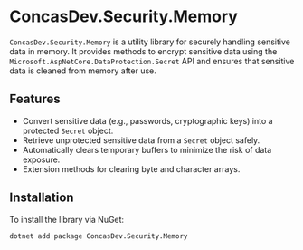 ﻿# ConcasDev.Security.Memory

`ConcasDev.Security.Memory` is a utility library for securely handling sensitive data in memory. It provides methods to encrypt sensitive data using the `Microsoft.AspNetCore.DataProtection.Secret` API and ensures that sensitive data is cleaned from memory after use.

## Features

- Convert sensitive data (e.g., passwords, cryptographic keys) into a protected `Secret` object.
- Retrieve unprotected sensitive data from a `Secret` object safely.
- Automatically clears temporary buffers to minimize the risk of data exposure.
- Extension methods for clearing byte and character arrays.

## Installation

To install the library via NuGet:

```bash
dotnet add package ConcasDev.Security.Memory